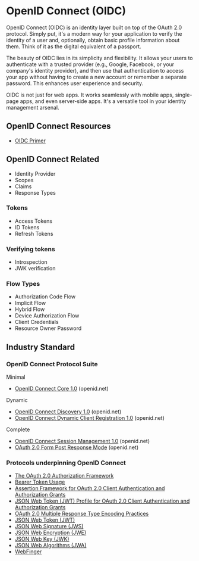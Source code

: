 
# OpenID Connect (OIDC)

OpenID Connect (OIDC) is an identity layer built on top of the OAuth 2.0 protocol. Simply put, it's a modern way for your application to verify the identity of a user and, optionally, obtain basic profile information about them. Think of it as the digital equivalent of a passport.

The beauty of OIDC lies in its simplicity and flexibility. It allows your users to authenticate with a trusted provider (e.g., Google, Facebook, or your company's identity provider), and then use that authentication to access your app without having to create a new account or remember a separate password. This enhances user experience and security.

OIDC is not just for web apps. It works seamlessly with mobile apps, single-page apps, and even server-side apps. It's a versatile tool in your identity management arsenal.

## OpenID Connect Resources

* [OIDC Primer](https://developer.okta.com/blog/2017/07/25/oidc-primer-part-1)

## OpenID Connect Related

* Identity Provider
* Scopes
* Claims
* Response Types

### Tokens

* Access Tokens
* ID Tokens
* Refresh Tokens

### Verifying tokens

* Introspection
* JWK verification

### Flow Types

* Authorization Code Flow
* Implicit Flow
* Hybrid Flow
* Device Authorization Flow
* Client Credentials
* Resource Owner Password

## Industry Standard

### OpenID Connect Protocol Suite

Minimal

* [OpenID Connect Core 1.0](https://openid.net/specs/openid-connect-core-1_0.html) (openid.net)

Dynamic

* [OpenID Connect Discovery 1.0](https://openid.net/specs/openid-connect-discovery-1_0.html) (openid.net)
* [OpenID Connect Dynamic Client Registration 1.0](https://openid.net/specs/openid-connect-registration-1_0.html) (openid.net)

Complete

* [OpenID Connect Session Management 1.0](https://openid.net/specs/openid-connect-session-1_0.html) (openid.net)
* [OAuth 2.0 Form Post Response Mode](https://openid.net/specs/oauth-v2-form-post-response-mode-1_0.html) (openid.net)

### Protocols underpinning OpenID Connect

* [The OAuth 2.0 Authorization Framework](https://datatracker.ietf.org/doc/html/rfc6749)
* [Bearer Token Usage](https://datatracker.ietf.org/doc/html/rfc6750)
* [Assertion Framework for OAuth 2.0 Client Authentication and Authorization Grants](https://datatracker.ietf.org/doc/html/rfc7521)
* [JSON Web Token (JWT) Profile for OAuth 2.0 Client Authentication and Authorization Grants](https://datatracker.ietf.org/doc/html/rfc7523)
* [OAuth 2.0 Multiple Response Type Encoding Practices](https://openid.net/specs/oauth-v2-multiple-response-types-1_0.html)
* [JSON Web Token (JWT)](https://datatracker.ietf.org/doc/html/rfc7519)
* [JSON Web Signature (JWS)](https://datatracker.ietf.org/doc/html/rfc7515)
* [JSON Web Encryption (JWE)](https://datatracker.ietf.org/doc/html/rfc7516)
* [JSON Web Key (JWK)](https://datatracker.ietf.org/doc/html/rfc7517)
* [JSON Web Algorithms (JWA)](https://datatracker.ietf.org/doc/html/rfc7518)
* [WebFinger](https://datatracker.ietf.org/doc/html/rfc7033)